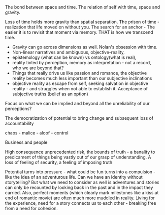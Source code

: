 The bond between space and time. The relation of self with time, space and gravity.

Loss of time holds more gravity than spatial separation. The prison of time - realization that life moved on without you.
The search for an anchor - The easier it is to revisit that moment via memory. THAT is how we transcend time.

- Gravity can go across dimensions as well. Nolan's obsession with time. 
- Non-linear narratives and ambiguous, objective-reality, 
- epistemology (what can be known) vs ontology(what is real), 
- reality tinted by perception, memory as interpretation - not a record, who we are beyond that?
- Things that really drive us like passion and romance, the objective reality becomes much less important than our subjective inclinations
- objective reality as escape from self, seeking salvation in objective reality - and struggles when not able to establish it. Acceptance of subjective truths (belief as an option)

Focus on what we can be implied and beyond all the unreliability of our perceptions?

The democratization of potential to bring change and subsequent loss of accountability

chaos - malice - aloof - control

Business and people

High consequence unprecedented risk, the bounds of truth - a banality to predicament of things being vastly out of our grasp of understanding. A loss of feeling of security, a feeling of imposing truth

Potential turns into pressure - what could be fun turns into a compulsion - like the idea of an adventurous life. Can we have an identity without storytelling? But what we need to consider as well is adventures and stories can only be recounted by looking back in the past and in the impact they carried. Also, perfect moments (which clearly mark milestones like a kiss at end of romantic movie) are often much more muddled in reality.
Living for the experience, need for a story connects us to each other - breaking free from a need for cohesion.
